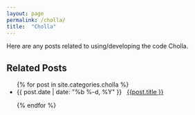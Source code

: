 ```yaml
---
layout: page
permalink: /cholla/
title:  "Cholla"
---
```


<p style="text-align:justify">
Here are any posts related to using/developing the code Cholla. 
</p>



<h2 class="page-heading">Related Posts</h2>

<ul class="post-list">
  {% for post in site.categories.cholla %}

  <li>
    <span>{{ post.date | date: "%b %-d, %Y" }}</span> &nbsp; <a href="{{ post.url | prepend: site.baseurl }}">{{post.title }}</a>
  </li>

  {% endfor %}
</ul>
